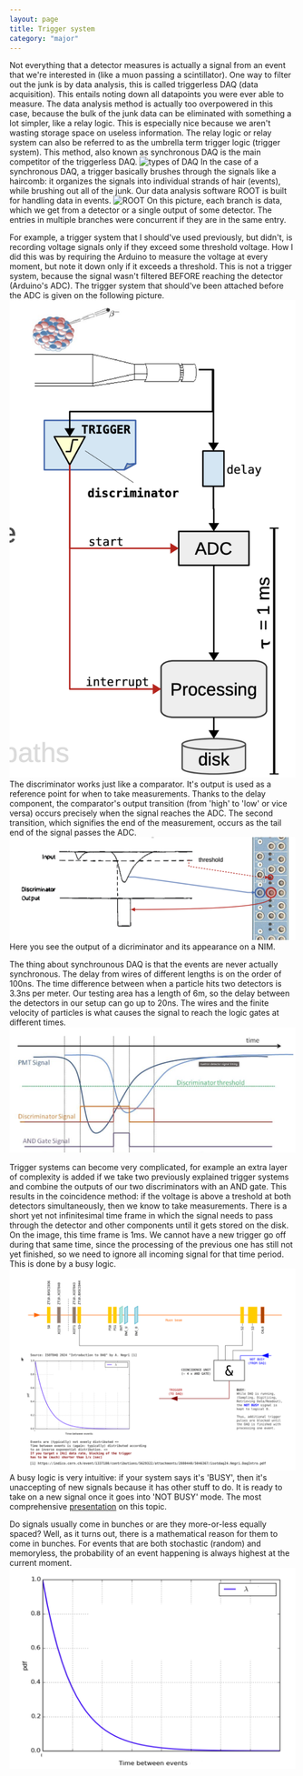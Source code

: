```yaml
---
layout: page
title: Trigger system
category: "major"
---
```


Not everything that a detector measures is actually a signal from an event that we're interested in (like a muon passing a scintillator). One way to filter out the junk is by data analysis, this is called triggerless DAQ (data acquisition). This entails noting down all datapoints you were ever able to measure. The data analysis method is actually too overpowered in this case, because the bulk of the junk data can be eliminated with something a lot simpler, like a relay logic. This is especially nice because we aren't wasting storage space on useless information. The relay logic or relay system can also be referred to as the umbrella term trigger logic (trigger system). This method, also known as synchronous DAQ is the main competitor of the triggerless DAQ.
![types of DAQ](/img/in-post/DAQtypes.png)
In the case of a synchronous DAQ, a trigger basically brushes through the signals like a haircomb: it organizes the signals into individual strands of hair (events), while brushing out all of the junk. Our data analysis software ROOT is built for handling data in events. 
![ROOT](/img/in-post/ROOT.png)
On this picture, each branch is data, which we get from a detector or a single output of some detector. The entries in multiple branches were concurrent if they are in the same entry.

For example, a trigger system that I should've used previously, but didn't, is recording  voltage signals only if they exceed some threshold voltage. How I did this was by requiring the Arduino to measure the voltage at every moment, but note it down only if it exceeds a threshold. This is not a trigger system, because the signal wasn't filtered BEFORE reaching the detector (Arduino's ADC). The trigger system that should've been attached before the ADC is given on the following picture.
![Easy trigger](/docs/assets/easy_trigger.png)
The discriminator works just like a comparator. It's output is used as a reference point for when to take measurements. Thanks to the delay component, the comparator's output transition (from 'high' to 'low' or vice versa) occurs precisely when the signal reaches the ADC. The second transition, which signifies the end of the measurement, occurs as the tail end of the signal passes the ADC.
![Discriminator](/images/discriminator.png)
Here you see the output of a dicriminator and its appearance on a NIM.

The thing about synchrounous DAQ is that the events are never actually synchronous. The delay from wires of different lengths is on the order of 100ns. The time difference between when a particle hits two detectors is 3.3ns per meter. Our testing area has a length of 6m, so the delay between the detectors in our setup can go up to 20ns. The wires and the finite velocity of particles is what causes the signal to reach the logic gates at different times. 
![Coincidence](/img/coincidence_better.png)

Trigger systems can become very complicated, for example an extra layer of complexity is added if we take two previously explained trigger systems and combine the outputs of our two discriminators with an AND gate. This results in the coincidence method: if the voltage is above a treshold at both detectors simultaneously, then we know to take measurements. 
There is a short yet not infinitesimal time frame in which the signal needs to pass through the detector and other components until it gets stored on the disk. On the image, this time frame is 1ms. We cannot have a new trigger go off during that same time, since the processing of the previous one has still not yet finished, so we need to ignore all incoming signal for that time period. This is done by a busy logic.
![Our trigger](/docs/assets/my_trigger.png) 
A busy logic is very intuitive: if your system says it's 'BUSY', then it's unaccepting of new signals because it has other stuff to do. It is ready to take on a new signal once it goes into 'NOT BUSY' mode.
The most comprehensive [presentation](https://indico.cern.ch/event/1337180/contributions/5629322/attachments/2880440/5046367/isotdaq24.Negri.DaqIntro.pdf) on this topic.

Do signals usually come in bunches or are they more-or-less equally spaced? Well, as it turns out, there is a mathematical reason for them to come in bunches. For events that are both stochastic (random) and memoryless, the probability of an event happening is always highest at the current moment. ![Time between](/img/time_between.png)


